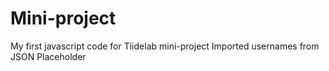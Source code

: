 # Mini-project
My first javascript code for Tiidelab mini-project
Imported usernames from JSON Placeholder
